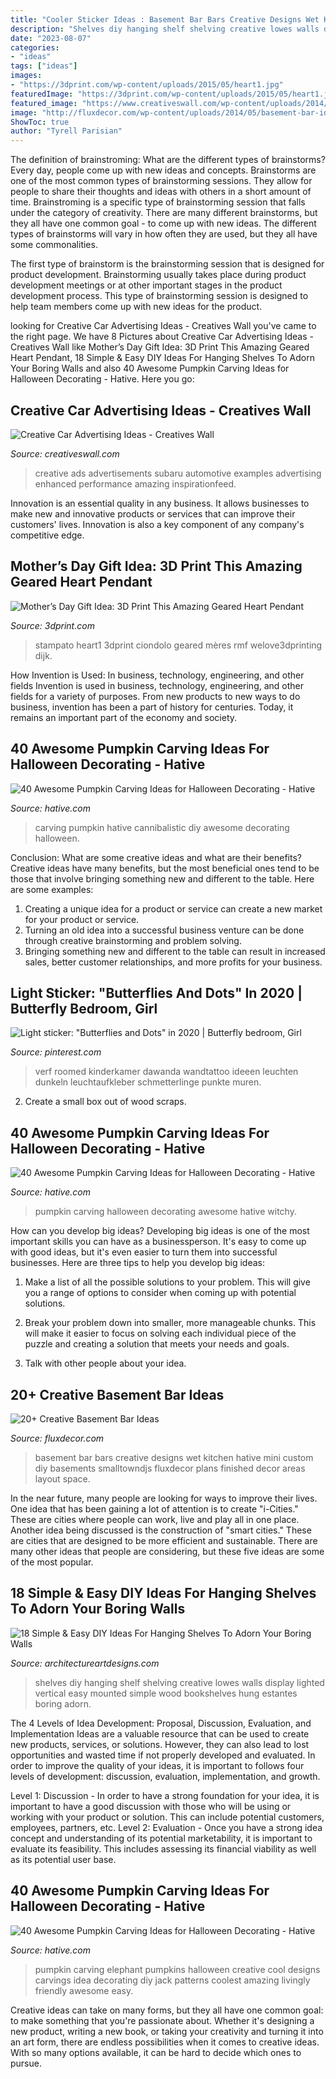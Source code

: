 ```yaml
---
title: "Cooler Sticker Ideas : Basement Bar Bars Creative Designs Wet Kitchen Hative Mini Custom Diy Basements Smalltowndjs Fluxdecor Plans Finished Decor Areas Layout Space"
description: "Shelves diy hanging shelf shelving creative lowes walls display lighted vertical easy mounted simple wood bookshelves hung estantes boring adorn"
date: "2023-08-07"
categories:
- "ideas"
tags: ["ideas"]
images:
- "https://3dprint.com/wp-content/uploads/2015/05/heart1.jpg"
featuredImage: "https://3dprint.com/wp-content/uploads/2015/05/heart1.jpg"
featured_image: "https://www.creativeswall.com/wp-content/uploads/2014/06/Performance-Enhanced-o-e1402146593188.jpg"
image: "http://fluxdecor.com/wp-content/uploads/2014/05/basement-bar-ideas/9-small-basement-bar.jpg"
ShowToc: true
author: "Tyrell Parisian"
---
```



The definition of brainstroming: What are the different types of brainstorms?
Every day, people come up with new ideas and concepts. Brainstorms are one of the most common types of brainstorming sessions. They allow for people to share their thoughts and ideas with others in a short amount of time. Brainstroming is a specific type of brainstorming session that falls under the category of creativity. 
There are many different brainstorms, but they all have one common goal - to come up with new ideas. The different types of brainstorms will vary in how often they are used, but they all have some commonalities. 

The first type of brainstorm is the brainstorming session that is designed for product development. Brainstorming usually takes place during product development meetings or at other important stages in the product development process. This type of brainstorming session is designed to help team members come up with new ideas for the product.

	

		
looking for Creative Car Advertising Ideas - Creatives Wall you've came to the right page. We have 8 Pictures about Creative Car Advertising Ideas - Creatives Wall like Mother’s Day Gift Idea: 3D Print This Amazing Geared Heart Pendant, 18 Simple &amp; Easy DIY Ideas For Hanging Shelves To Adorn Your Boring Walls and also 40 Awesome Pumpkin Carving Ideas for Halloween Decorating - Hative. Here you go:
		
    
## Creative Car Advertising Ideas - Creatives Wall

<img loading=lazy src="https://www.creativeswall.com/wp-content/uploads/2014/06/Performance-Enhanced-o-e1402146593188.jpg" onerror="this.onerror=null;this.src='https://tse3.mm.bing.net/th?id=OIP.eaRA2r2lq8n_QBRTqssyYQHaEI&amp;pid=15.1';" alt="Creative Car Advertising Ideas - Creatives Wall">

_Source: creativeswall.com_

>creative ads advertisements subaru automotive examples advertising enhanced performance amazing inspirationfeed. 

	

Innovation is an essential quality in any business. It allows businesses to make new and innovative products or services that can improve their customers' lives. Innovation is also a key component of any company's competitive edge.

    
## Mother’s Day Gift Idea: 3D Print This Amazing Geared Heart Pendant

<img loading=lazy src="https://3dprint.com/wp-content/uploads/2015/05/heart1.jpg" onerror="this.onerror=null;this.src='https://tse2.mm.bing.net/th?id=OIP.EKUh-suuvfz2mt2DwDQ0swHaG3&amp;pid=15.1';" alt="Mother’s Day Gift Idea: 3D Print This Amazing Geared Heart Pendant">

_Source: 3dprint.com_

>stampato heart1 3dprint ciondolo geared mères rmf welove3dprinting dijk. 

	

How Invention is Used: In business, technology, engineering, and other fields
Invention is used in business, technology, engineering, and other fields for a variety of purposes. From new products to new ways to do business, invention has been a part of history for centuries. Today, it remains an important part of the economy and society.

    
## 40 Awesome Pumpkin Carving Ideas For Halloween Decorating - Hative

<img loading=lazy src="https://hative.com/wp-content/uploads/2014/10/pumpkin-carving-ideas/38-diy-cannibalistic-pumpkin-carving.jpg" onerror="this.onerror=null;this.src='https://tse1.mm.bing.net/th?id=OIP.AB2-s7V6gxV1ImyzK8XcUAHaJ4&amp;pid=15.1';" alt="40 Awesome Pumpkin Carving Ideas for Halloween Decorating - Hative">

_Source: hative.com_

>carving pumpkin hative cannibalistic diy awesome decorating halloween. 

	

Conclusion: What are some creative ideas and what are their benefits?
Creative ideas have many benefits, but the most beneficial ones tend to be those that involve bringing something new and different to the table. Here are some examples:
1. Creating a unique idea for a product or service can create a new market for your product or service.
2. Turning an old idea into a successful business venture can be done through creative brainstorming and problem solving.
3. Bringing something new and different to the table can result in increased sales, better customer relationships, and more profits for your business.

    
## Light Sticker: &quot;Butterflies And Dots&quot; In 2020 | Butterfly Bedroom, Girl

<img loading=lazy src="https://i.pinimg.com/736x/aa/c1/e8/aac1e8f93925a1053db0d094bf3fa424.jpg" onerror="this.onerror=null;this.src='https://tse1.mm.bing.net/th?id=OIP.RCQeIH4CwMv2KdESAp_jxQHaHa&amp;pid=15.1';" alt="Light sticker: &quot;Butterflies and Dots&quot; in 2020 | Butterfly bedroom, Girl">

_Source: pinterest.com_

>verf roomed kinderkamer dawanda wandtattoo ideeen leuchten dunkeln leuchtaufkleber schmetterlinge punkte muren. 

	

2. Create a small box out of wood scraps.

    
## 40 Awesome Pumpkin Carving Ideas For Halloween Decorating - Hative

<img loading=lazy src="https://hative.com/wp-content/uploads/2014/10/pumpkin-carving-ideas/35-witchy-pumpkin.jpg" onerror="this.onerror=null;this.src='https://tse2.mm.bing.net/th?id=OIP.vrybA9y7Szo8uwcaukIHDwHaJ6&amp;pid=15.1';" alt="40 Awesome Pumpkin Carving Ideas for Halloween Decorating - Hative">

_Source: hative.com_

>pumpkin carving halloween decorating awesome hative witchy. 

	

How can you develop big ideas?
Developing big ideas is one of the most important skills you can have as a businessperson. It's easy to come up with good ideas, but it's even easier to turn them into successful businesses. Here are three tips to help you develop big ideas:
1. Make a list of all the possible solutions to your problem. This will give you a range of options to consider when coming up with potential solutions.

2. Break your problem down into smaller, more manageable chunks. This will make it easier to focus on solving each individual piece of the puzzle and creating a solution that meets your needs and goals.

3. Talk with other people about your idea.

    
## 20+ Creative Basement Bar Ideas

<img loading=lazy src="http://fluxdecor.com/wp-content/uploads/2014/05/basement-bar-ideas/9-small-basement-bar.jpg" onerror="this.onerror=null;this.src='https://tse3.mm.bing.net/th?id=OIP.19PZjY44M4N9-LOTKxJ0WwHaLH&amp;pid=15.1';" alt="20+ Creative Basement Bar Ideas">

_Source: fluxdecor.com_

>basement bar bars creative designs wet kitchen hative mini custom diy basements smalltowndjs fluxdecor plans finished decor areas layout space. 

	

In the near future, many people are looking for ways to improve their lives. One idea that has been gaining a lot of attention is to create "i-Cities." These are cities where people can work, live and play all in one place. Another idea being discussed is the construction of "smart cities." These are cities that are designed to be more efficient and sustainable. There are many other ideas that people are considering, but these five ideas are some of the most popular.

    
## 18 Simple &amp; Easy DIY Ideas For Hanging Shelves To Adorn Your Boring Walls

<img loading=lazy src="https://www.architectureartdesigns.com/wp-content/uploads/2016/08/3-6-630x358.jpg" onerror="this.onerror=null;this.src='https://tse2.mm.bing.net/th?id=OIP.5z5PzFLa0nfmyvKVKLippQHaEN&amp;pid=15.1';" alt="18 Simple &amp; Easy DIY Ideas For Hanging Shelves To Adorn Your Boring Walls">

_Source: architectureartdesigns.com_

>shelves diy hanging shelf shelving creative lowes walls display lighted vertical easy mounted simple wood bookshelves hung estantes boring adorn. 

	

The 4 Levels of Idea Development: Proposal, Discussion, Evaluation, and Implementation
Ideas are a valuable resource that can be used to create new products, services, or solutions. However, they can also lead to lost opportunities and wasted time if not properly developed and evaluated.
In order to improve the quality of your ideas, it is important to follows four levels of development: discussion, evaluation, implementation, and growth.

Level 1: Discussion - In order to have a strong foundation for your idea, it is important to have a good discussion with those who will be using or working with your product or solution. This can include potential customers, employees, partners, etc. Level 2: Evaluation - Once you have a strong idea concept and understanding of its potential marketability, it is important to evaluate its feasibility. This includes assessing its financial viability as well as its potential user base.

    
## 40 Awesome Pumpkin Carving Ideas For Halloween Decorating - Hative

<img loading=lazy src="https://hative.com/wp-content/uploads/2014/10/pumpkin-carving-ideas/25-elephant-pumpkin.jpg" onerror="this.onerror=null;this.src='https://tse2.mm.bing.net/th?id=OIP.ckNgBTfrVTNPfZ8VyDiHAQHaIh&amp;pid=15.1';" alt="40 Awesome Pumpkin Carving Ideas for Halloween Decorating - Hative">

_Source: hative.com_

>pumpkin carving elephant pumpkins halloween creative cool designs carvings idea decorating diy jack patterns coolest amazing livingly friendly awesome easy. 

	

Creative ideas can take on many forms, but they all have one common goal: to make something that you're passionate about. Whether it's designing a new product, writing a new book, or taking your creativity and turning it into an art form, there are endless possibilities when it comes to creative ideas. With so many options available, it can be hard to decide which ones to pursue.

